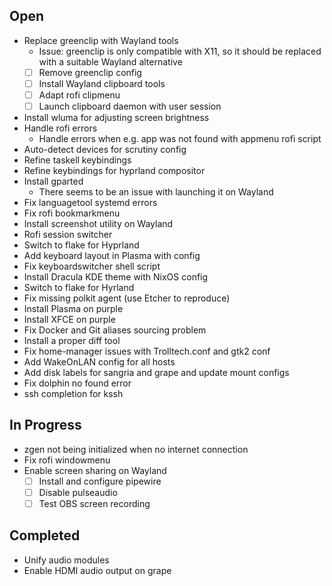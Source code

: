 ## Open

- Replace greenclip with Wayland tools
    + Issue: greenclip is only compatible with X11, so it should be replaced with a suitable Wayland alternative
    - [ ] Remove greenclip config
    - [ ] Install Wayland clipboard tools
    - [ ] Adapt rofi clipmenu
    - [ ] Launch clipboard daemon with user session
- Install wluma for adjusting screen brightness
- Handle rofi errors
    + Handle errors when e.g. app was not found  with appmenu rofi script
- Auto-detect devices for scrutiny config
- Refine taskell keybindings
- Refine keybindings for hyprland compositor
- Install gparted
    + There seems to be an issue with launching it on Wayland
- Fix languagetool systemd errors
- Fix rofi bookmarkmenu
- Install screenshot utility on Wayland
- Rofi session switcher
- Switch to flake for Hyprland
- Add keyboard layout in Plasma with config
- Fix keyboardswitcher shell script
- Install Dracula KDE theme with NixOS config
- Switch to flake for Hyrland
- Fix missing polkit agent (use Etcher to reproduce)
- Install Plasma on purple
- Install XFCE on purple
- Fix Docker and Git aliases sourcing problem
- Install a proper diff tool
- Fix home-manager issues with Trolltech.conf and gtk2 conf
- Add WakeOnLAN config for all hosts
- Add disk labels for sangria and grape and update mount configs
- Fix dolphin no found error
- ssh completion for kssh

## In Progress

- zgen not being initialized when no internet connection
- Fix rofi windowmenu
- Enable screen sharing on Wayland
    - [ ] Install and configure pipewire
    - [ ] Disable pulseaudio
    - [ ] Test OBS screen recording

## Completed

- Unify audio modules
- Enable HDMI audio output on grape
